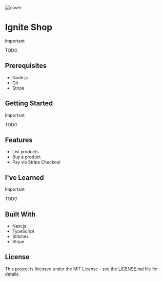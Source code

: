 ![cover](https://github.com/user-attachments/assets/16fd9822-3090-4d14-8c33-241dad22f8be)

# Ignite Shop

> [!IMPORTANT]
> TODO

## Prerequisites

- Node.js
- Git
- Stripe

## Getting Started

> [!IMPORTANT]
> TODO

## Features

- List products
- Buy a product
- Pay via Stripe Checkout

## I've Learned

> [!IMPORTANT]
> TODO

## Built With

- Next.js
- TypeScript
- Stitches
- Stripe

## License

This project is licensed under the MIT License - see the [LICENSE.md](LICENSE) file for details.
